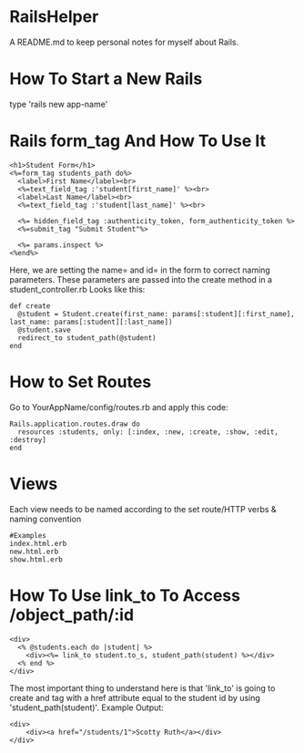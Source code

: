 # RailsHelper
A README.md to keep personal notes for myself about Rails.

# How To Start a New Rails
type 'rails new app-name'

# Rails form_tag And How To Use It
```
<h1>Student Form</h1>
<%=form_tag students_path do%>
  <label>First Name</label><br>
  <%=text_field_tag :'student[first_name]' %><br>
  <label>Last Name</label><br>
  <%=text_field_tag :'student[last_name]' %><br>

  <%= hidden_field_tag :authenticity_token, form_authenticity_token %>
  <%=submit_tag "Submit Student"%>

  <%= params.inspect %>
<%end%>
```
Here, we are setting the name= and id= in the form to correct naming parameters.
These parameters are passed into the create method in a student_controller.rb
Looks like this:
```
def create
  @student = Student.create(first_name: params[:student][:first_name], last_name: params[:student][:last_name])
  @student.save
  redirect_to student_path(@student)
end
```

# How to Set Routes
Go to YourAppName/config/routes.rb and apply this code:
```
Rails.application.routes.draw do
  resources :students, only: [:index, :new, :create, :show, :edit, :destroy]
end
```

# Views
Each view needs to be named according to the set route/HTTP verbs & naming convention
```
#Examples
index.html.erb
new.html.erb
show.html.erb
```

# How To Use link_to To Access /object_path/:id
```
<div>
  <% @students.each do |student| %>
    <div><%= link_to student.to_s, student_path(student) %></div>
  <% end %>
</div>
```

The most important thing to understand here is that 'link_to' is going to create
and <a> tag with a href attribute equal to the student id by using 'student_path(student)'.
Example Output:
```
<div>
    <div><a href="/students/1">Scotty Ruth</a></div>
</div>
```
